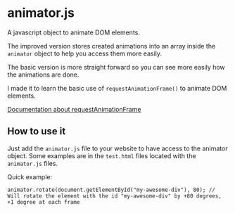 # animator.js

A javascript object to animate DOM elements.

The improved version stores created animations into an array inside the `animator` object to help you access them more easily.

The basic version is more straight forward so you can see more easily how the animations are done. 

I made it to learn the basic use of `requestAnimationFrame()` to animate DOM elements.

[Documentation about requestAnimationFrame](https://developer.mozilla.org/fr/docs/Web/API/Window/requestAnimationFrame)

## How to use it

Just add the `animator.js` file to your website to have access to the animator object.
Some examples are in the `test.html` files located with the `animator.js` files.

Quick example:
```
animator.rotate(document.getElementById("my-awesome-div"), 80); // Will rotate the element with the id "my-awesome-div" by +80 degrees, +1 degree at each frame
```